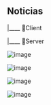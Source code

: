 ## Noticias


|____ 📁Client
        
|____ 📁Server

![image](https://github.com/josseLara/noticias/assets/99273526/7d87e430-60de-4c25-9160-e6b39c502839)

![image](https://github.com/josseLara/noticias/assets/99273526/c270549c-c918-417a-aab6-8736c175924c)

![image](https://github.com/josseLara/noticias/assets/99273526/61d00370-ce8d-4368-b1fe-2ec896716ee0)

![image](https://github.com/josseLara/noticias/assets/99273526/1b8d1d88-3e74-4390-a050-4075993227c9)
